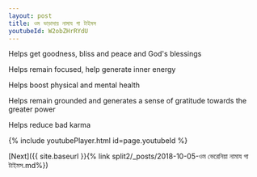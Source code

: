 ```yaml
---
layout: post
title: ওম ভাড়াদায় নামায গা টাইমস
youtubeId: W2obZHrRYdU
---
```

 
 
Helps get goodness, bliss and peace and God's blessings
 
Helps remain focused, help generate inner energy 
 
Helps boost physical and mental health 
 
Helps remain grounded and generates a sense of gratitude towards the greater power 
 
Helps reduce bad karma
 
 
 
 


{% include youtubePlayer.html id=page.youtubeId %}
 
[Next]({{ site.baseurl }}{% link  split2/_posts/2018-10-05-ওম ভেরেনিয়া নামায গা টাইমস.md%})
 
